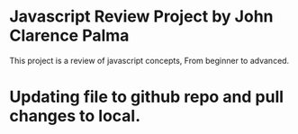 # Javascript Review Project by John Clarence Palma

This project is a review of javascript concepts, From beginner to advanced.

# Updating file to github repo and pull changes to local.
